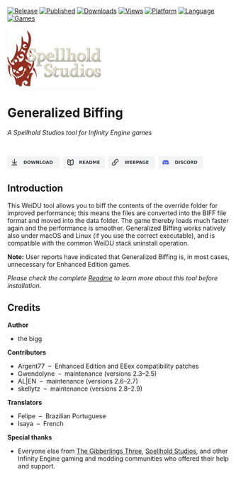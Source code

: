 [![Release](https://img.shields.io/github/v/release/Spellhold-Studios/Generalized-Biffing?include_prereleases&color=%2392403a)](https://github.com/Spellhold-Studios/Generalized-Biffing/releases/latest)
[![Published](https://img.shields.io/github/release-date/Spellhold-Studios/Generalized-Biffing?display_date=published_at&label=published&color=%2392403a)](https://github.com/Spellhold-Studios/Generalized-Biffing/releases/latest)
[![Downloads](https://img.shields.io/github/downloads/Spellhold-Studios/Generalized-Biffing/total?color=%2392403a)](https://github.com/Spellhold-Studios/Generalized-Biffing/releases)
[![Views](https://badges.pufler.dev/visits/Spellhold-Studios/Generalized-Biffing?label=views&color=%2392403a)](https://github.com/Spellhold-Studios/Generalized-Biffing/releases)
[![Platform](https://img.shields.io/badge/platform-Windows%20%a0%20macOS%20%a0%20Linux%20%a0%20Project%20Infinity-%2392403a)](https://github.com/Spellhold-Studios/Generalized-Biffing/releases)
[![Language](https://img.shields.io/badge/language-en%20%a0%20fr%20%a0%20it%20%a0%20pl%20%a0%20pt--BR-%2392403a)](https://github.com/Spellhold-Studios/Generalized-Biffing/releases)
[![Games](https://img.shields.io/badge/games-BG1%20%a0%20BG2%20%a0%20BGT%20%a0%20BG%3AEE%20%a0%20SoD%20%a0%20BG2%3AEE%20%a0%20EET%20%a0%20IWD1%20%a0%20IWD2%20%a0%20IWD%3AEE%20%a0%20PST%20%a0%20PST%3AEE-%2392403a)](https://github.com/Spellhold-Studios/Generalized-Biffing/releases)

<!--
Badges white space separator: %20%a0%20
Badges ":" (colon) symbol: %3A
Badges "-" (hyphen) symbol: --
Games full list: BG1 BG2 BGT BG%3AEE SoD BG2%3AEE EET IWD1 IWD2 IWD%3AEE PST PST%3AEE
IETF language tags: https://spellhold-studios.github.io/readmes/template-basic/ietf-lang-tags.pdf
Why some badges update slowly: https://github.com/pujux/badge-it/issues/78
-->

<picture>
  <source media="(prefers-color-scheme: dark)" srcset="https://raw.githubusercontent.com/Spellhold-Studios/Spellhold-Studios.github.io/main/assets/images/shs-corner-logo.svg" />
  <source media="(prefers-color-scheme: light)" srcset="https://raw.githubusercontent.com/Spellhold-Studios/Spellhold-Studios.github.io/main/assets/images/shs-corner-logo.svg" />
  <img alt="SHS logo" src="https://raw.githubusercontent.com/Spellhold-Studios/Spellhold-Studios.github.io/main/assets/images/shs-corner-logo.svg" width="212" height="132">
</picture>

# Generalized Biffing

*A Spellhold Studios tool for Infinity Engine games*

<br>

[<img alt="Download" src="https://raw.githubusercontent.com/Spellhold-Studios/Spellhold-Studios.github.io/main/assets/buttons/download.svg" height="28">](https://github.com/Spellhold-Studios/Generalized-Biffing/releases/latest)&nbsp;
[<img alt="Readme" src="https://raw.githubusercontent.com/Spellhold-Studios/Spellhold-Studios.github.io/main/assets/buttons/readme.svg" height="28">](https://spellhold-studios.github.io/readmes/generalized-biffing/generalized_biffing-readme-english.html)&nbsp;
[<img alt="Webpage" src="https://raw.githubusercontent.com/Spellhold-Studios/Spellhold-Studios.github.io/main/assets/buttons/webpage.svg" height="28">](https://spellhold-studios.github.io/)&nbsp;
[<img alt="Discord" src="https://raw.githubusercontent.com/Spellhold-Studios/Spellhold-Studios.github.io/main/assets/buttons/discord-blue.svg" height="28">](https://discord.gg/pE2Njbdb2a)

## Introduction

This WeiDU tool allows you to biff the contents of the override folder for improved performance; this means the files are converted into the BIFF file format and moved into the data folder. The game thereby loads much faster again and the performance is smoother. Generalized Biffing works natively also under macOS and Linux (if you use the correct executable), and is compatible with the common WeiDU stack uninstall operation. 

**Note:** User reports have indicated that Generalized Biffing is, in most cases, unnecessary for Enhanced Edition games.

*Please check the complete [Readme](https://spellhold-studios.github.io/readmes/generalized-biffing/generalized_biffing-readme-english.html) to learn more about this tool before installation.*

## Credits

<!-- double space after each credits **Heading** if you don't need lists -->

**Author**  

- the bigg

**Contributors**  

- Argent77 &nbsp;&ndash;&nbsp; Enhanced Edition and EEex compatibility patches
- Gwendolyne &nbsp;&ndash;&nbsp; maintenance (versions 2.3&ndash;2.5)
- AL|EN &nbsp;&ndash;&nbsp; maintenance (versions 2.6&ndash;2.7)
- skellytz &nbsp;&ndash;&nbsp; maintenance (versions 2.8&ndash;2.9)

**Translators**  

- Felipe &nbsp;&ndash;&nbsp; Brazilian Portuguese
- Isaya &nbsp;&ndash;&nbsp; French

**Special thanks**  

- Everyone else from [The Gibberlings Three](https://www.gibberlings3.net/), [Spellhold Studios](http://www.shsforums.net/), and other Infinity Engine gaming and modding communities who offered their help and support.
